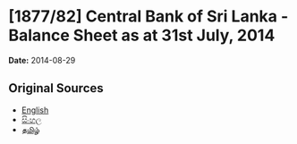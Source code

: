 # [1877/82] Central Bank of Sri Lanka - Balance Sheet as at 31st July, 2014

**Date:** 2014-08-29

## Original Sources

- [English](https://documents.gov.lk/view/extra-gazettes/2014/8/1877-82_E.pdf)
- [සිංහල](https://documents.gov.lk/view/extra-gazettes/2014/8/1877-82_S.pdf)
- [தமிழ்](https://documents.gov.lk/view/extra-gazettes/2014/8/1877-82_T.pdf)

